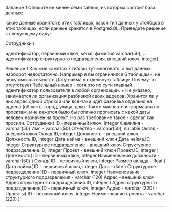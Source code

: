 Задание 1
Опишите не менее семи таблиц, из которых состоит база данных:

какие данные хранятся в этих таблицах;
какой тип данных у столбцов в этих таблицах, если данные хранятся в PostgreSQL.
Приведите решение к следующему виду:

Сотрудники (

идентификатор, первичный ключ, serial,
фамилия varchar(50),
...
идентификатор структурного подразделения, внешний ключ, integer).

Решение 1
Как мне кажется 7 тиблиц тут многовато, а вот данных наоборот недостаточно. Например я бы ограничился 6 таблицами, не вижу смысла выность Дату найма в отдельную таблицу. Почему-то отсутствует Табельный номер - хотя это по сути главный идентификатор пользователя в любой организации. + Не указано, занимается ли организация разбивкой своих адресов. Хранится ли у них адрес одной строкой или всё-таки идёт разбивка отдельно на адреса (область, город, улица, дом). Также маловато информации по проектам, мне кажется было бы логично прописать с какой даты человек назначен на проект.
Но раз требование такое - сделал как просили.
Сотрудники(
ID - первичный ключ, integer
Фамилия - varchar(50)
Имя - varchar(50)
Отчество - varchar(50), nullable
Оклад - внешний ключ Оклад.ID, integer
Должность - внешний ключ Должность.ID, integer
Дата найма - внешний ключ Дата найма.ID, integer
Структурное подразделение - внешний ключ Структурное подразделение.ID, integer
Проект - внешний ключ Проект.ID, integer
)
Должность(
ID - первичный ключ, integer
Наименование должности - varchar(50)
)
Оклад(
ID - первичный ключ, integer
Размер оклада - float
)
Дата найма(
ID - первичный ключ, integer
Дата - date
)
Структурное подразделение(
ID - первичный ключ, integer
Наименование структурного подразреления - varchar (120)
Адрес - внешний ключ Адрес структурного подразделения.ID, integer
)
Адрес структурного подразделения(
ID - первичный ключ, integer
Адрес - varchar (220)
)
Проекты(
ID - первичный ключ, integer
Наименование проекта -  varchar (220)
)

 ---


